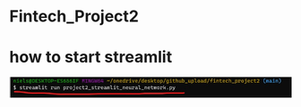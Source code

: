 # Fintech_Project2

# how to start streamlit
![streamlit_start](https://github.com/nielsdehaan1977/Fintech_Project2/blob/main/Images/streamlit_startup.jpg)